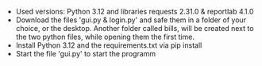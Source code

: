 - Used versions: Python 3.12 and libraries requests 2.31.0 & reportlab 4.1.0
- Download the files 'gui.py & login.py' and safe them in a folder of your choice, or the desktop. Another folder called bills, will be created next to the two python files, while opening them the first time.
- Install Python 3.12 and the requirements.txt via pip install
- Start the file 'gui.py' to start the programm

